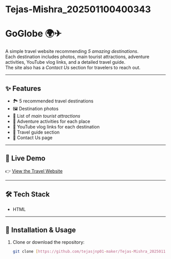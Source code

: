 # Tejas-Mishra_202501100400343
# GoGlobe 🌍✈

A simple travel website recommending *5 amazing destinations*.  
Each destination includes photos, main tourist attractions, adventure activities, YouTube vlog links, and a detailed travel guide.  
The site also has a *Contact Us* section for travelers to reach out.

---

## ✨ Features
- 🏞 5 recommended travel destinations  
- 🖼 Destination photos  
- 📍 List of *main tourist attractions*  
- 🧗 Adventure activities for each place  
- 🎥 YouTube vlog links for each destination  
- 📖 Travel guide section  
- 📩 Contact Us page  

---

## 🚀 Live Demo
👉 [View the Travel Website](https://tejasjnp01-maker.github.io/Tejas-Mishra_202501100400343/)

---

## 🛠 Tech Stack
- HTML  
---

## 📂 Installation & Usage
1. Clone or download the repository:  
   ```bash
   git clone [https://github.com/tejasjnp01-maker/Tejas-Mishra_202501100400343]
